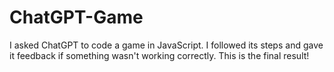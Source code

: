 # ChatGPT-Game
I asked ChatGPT to code a game in JavaScript.
I followed its steps and gave it feedback if something wasn't working correctly.
This is the final result!
